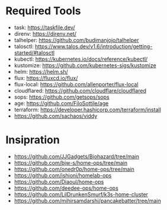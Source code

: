 # Required Tools
* task: https://taskfile.dev/
* direnv: https://direnv.net/
* talhelper: https://github.com/budimanjojo/talhelper
* talosctl: https://www.talos.dev/v1.6/introduction/getting-started/#talosctl
* kubectl: https://kubernetes.io/docs/reference/kubectl/
* kustomize: https://github.com/kubernetes-sigs/kustomize
* helm: https://helm.sh/
* flux: https://fluxcd.io/flux/
* flux-local: https://github.com/allenporter/flux-local
* cloudflared: https://github.com/cloudflare/cloudflared
* sops: https://github.com/getsops/sops
* age: https://github.com/FiloSottile/age
* terraform: https://developer.hashicorp.com/terraform/install
* https://github.com/sachaos/viddy

# Insipration
* https://github.com/JJGadgets/Biohazard/tree/main
* https://github.com/bjw-s/home-ops/tree/main
* https://github.com/onedr0p/home-ops/tree/main
* https://github.com/ishioni/homelab-ops
* https://github.com/Diaoul/home-ops
* https://github.com/deedee-ops/home-ops
* https://github.com/LilDrunkenSmurf/k3s-home-cluster
* https://github.com/mihirsamdarshi/pancakebatter/tree/main